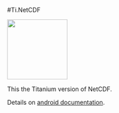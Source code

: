 #Ti.NetCDF 

<img src="https://clas-pages.uncc.edu/techne/wp-content/uploads/sites/93/2013/12/netcdf.png" width=140 />

This the Titanium version of NetCDF. 

Details on [android documentation](https://github.com/AppWerft/Ti.NetCDF/tree/master/android). 